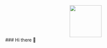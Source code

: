 <div id="header" align="center">
  <image src="[https://www.reddit.com/r/gifs/comments/4iwzzy/happy_programmer/](https://drive.google.com/file/d/11z07sellNo4dApIQc8kPQUDmk5tI2uZo/view?usp=sharing)" width="100" />
</div>
### Hi there 👋

<!--
**zKnight223/zKnight223** is a ✨ _special_ ✨ repository because its `README.md` (this file) appears on your GitHub profile.

Here are some ideas to get you started:

- 🔭 I’m currently working on ...
- 🌱 I’m currently learning ...
- 👯 I’m looking to collaborate on ...
- 🤔 I’m looking for help with ...
- 💬 Ask me about ...
- 📫 How to reach me: ...
- 😄 Pronouns: ...
- ⚡ Fun fact: ...
-->
